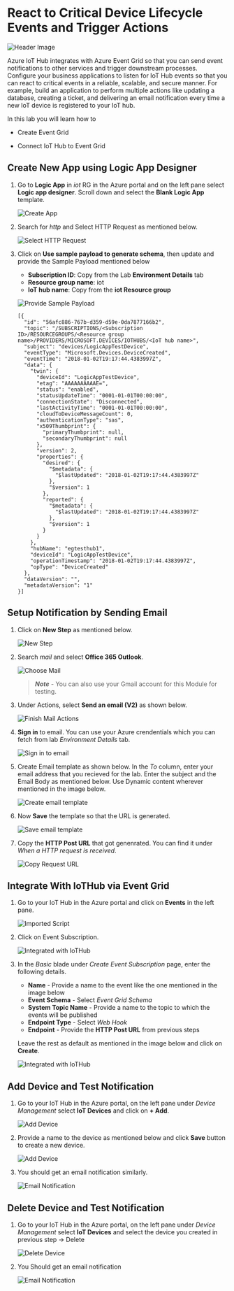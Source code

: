 # React to Critical Device Lifecycle Events and Trigger Actions

![Header Image](images/eventgrid.jpg)

Azure IoT Hub integrates with Azure Event Grid so that you can send event notifications to other services and trigger downstream processes. Configure your business applications to listen for IoT Hub events so that you can react to critical events in a reliable, scalable, and secure manner. For example, build an application to perform multiple actions like updating a database, creating a ticket, and delivering an email notification every time a new IoT device is registered to your IoT hub.

In this lab you will learn how to

* Create Event Grid

* Connect IoT Hub to Event Grid

## Create New App using Logic App Designer

1. Go to **Logic App** in *iot* RG in the Azure portal and on the left pane select **Logic app designer**. Scroll down and select the **Blank Logic App** template.

   ![Create App](images/03_Logic_App_designer.png)

1. Search for *http* and Select HTTP Request as mentioned below.

   ![Select HTTP Request](images/04_Http_Request.png)

1. Click on **Use sample payload to generate schema**, then update and provide the Sample Payload mentioned below

   * **Subscription ID**: Copy from the Lab **Environment Details** tab
   *  **Resource group name**: iot
   * **IoT hub name**: Copy from the **iot Resource group**

   ![Provide Sample Payload](images/05_Sample_Payload.png)

   ```
   [{
     "id": "56afc886-767b-d359-d59e-0da7877166b2",
     "topic": "/SUBSCRIPTIONS/<Subscription ID>/RESOURCEGROUPS/<Resource group name>/PROVIDERS/MICROSOFT.DEVICES/IOTHUBS/<IoT hub name>",
     "subject": "devices/LogicAppTestDevice",
     "eventType": "Microsoft.Devices.DeviceCreated",
     "eventTime": "2018-01-02T19:17:44.4383997Z",
     "data": {
       "twin": {
         "deviceId": "LogicAppTestDevice",
         "etag": "AAAAAAAAAAE=",
         "status": "enabled",
         "statusUpdateTime": "0001-01-01T00:00:00",
         "connectionState": "Disconnected",
         "lastActivityTime": "0001-01-01T00:00:00",
         "cloudToDeviceMessageCount": 0,
         "authenticationType": "sas",
         "x509Thumbprint": {
           "primaryThumbprint": null,
           "secondaryThumbprint": null
         },
         "version": 2,
         "properties": {
           "desired": {
             "$metadata": {
               "$lastUpdated": "2018-01-02T19:17:44.4383997Z"
             },
             "$version": 1
           },
           "reported": {
             "$metadata": {
               "$lastUpdated": "2018-01-02T19:17:44.4383997Z"
             },
             "$version": 1
           }
         }
       },
       "hubName": "egtesthub1",
       "deviceId": "LogicAppTestDevice",
       "operationTimestamp": "2018-01-02T19:17:44.4383997Z",
       "opType": "DeviceCreated"
     },
     "dataVersion": "",
     "metadataVersion": "1"
   }]
   ```

## Setup Notification by Sending Email 

1. Click on **New Step** as mentioned below.

   ![New Step](images/06_New_Step.png)

1. Search *mail* and select **Office 365 Outlook**.

   ![Choose Mail](images/08_Choose_Mail.png)

   > ***Note*** - You can also use your Gmail account for this Module for testing.

1. Under Actions, select **Send an email (V2)** as shown below.

   ![Finish Mail Actions](images/09_send_email.png)

1. **Sign in** to email. You can use your Azure crendentials which you can fetch from lab *Environment Details* tab.

   ![Sign in to email](images/10_signin_to_email.png)

1. Create Email template as shown below. In the *To* column, enter your email address that you recieved for the lab. Enter the subject and the Email Body as mentioned below. Use Dynamic content wherever mentioned in the image below.

   ![Create email template](images/11_Send_Email.png)

1. Now **Save** the template so that the URL is generated.

   ![Save email template](images/Save_Email.png)

1. Copy the **HTTP Post URL** that got genenrated. You can find it under *When a HTTP request is received*.

   ![Copy Request URL](images/12_eventurl.png)

## Integrate With IoTHub via Event Grid

1. Go to your IoT Hub in the Azure portal and click on **Events** in the left pane.

   ![Imported Script](images/13_IoTHub_EventHub.png "Integrated with IoTHub")

1. Click on Event Subscription.

   ![Integrated with IoTHub](images/14_empty_event_subscription.png "")

1. In the *Basic* blade under *Create Event Subscription* page, enter the following details.

   - **Name** - Provide a name to the event like the one mentioned in the image below
   - **Event Schema** - Select *Event Grid Schema*
   - **System Topic Name** - Provide a name to the topic to which the events will be published
   - **Endpoint Type** - Select *Web Hook*
   - **Endpoint** - Provide the **HTTP Post URL** from previous steps
   
   Leave the rest as default as mentioned in the image below and click on **Create**.

   ![Integrated with IoTHub](images/15_device_events.png)

## Add Device and Test Notification

1. Go to your IoT Hub in the Azure portal, on the left pane under *Device Management* select **IoT Devices** and click on **+ Add**.

   ![Add Device](images/16_add_device.png)

1. Provide a name to the device as mentioned below and click **Save** button to create a new device.

   ![Add Device](images/17_add_device.png)

1. You should get an email notification similarly.

   ![Email Notification](images/18_email_generated.png)

## Delete Device and Test Notification

1. Go to your IoT Hub in the Azure portal, on the left pane under *Device Management* select **IoT Devices** and select the device you created in previous step -> Delete

   ![Delete Device](images/19_delete_device.png)

1. You Should get an email notification

   ![Email Notification](images/20_email_generated.png)
